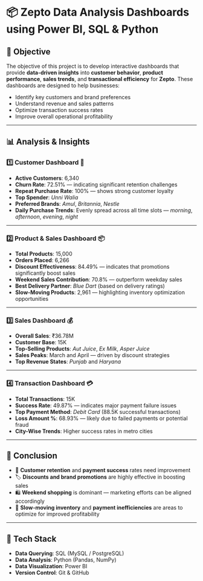 # 📦 Zepto Data Analysis Dashboards using Power BI, SQL & Python

## 🎯 Objective

The objective of this project is to develop interactive dashboards that provide **data-driven insights** into **customer behavior**, **product performance**, **sales trends**, and **transactional efficiency** for **Zepto**. These dashboards are designed to help businesses:

- Identify key customers and brand preferences  
- Understand revenue and sales patterns  
- Optimize transaction success rates  
- Improve overall operational profitability  

---

## 📊 Analysis & Insights

### 1️⃣ Customer Dashboard 🛒
- **Active Customers**: 6,340  
- **Churn Rate**: 72.51% — indicating significant retention challenges  
- **Repeat Purchase Rate**: 100% — shows strong customer loyalty  
- **Top Spender**: *Unni Walia*  
- **Preferred Brands**: *Amul*, *Britannia*, *Nestle*  
- **Daily Purchase Trends**: Evenly spread across all time slots — *morning*, *afternoon*, *evening*, *night*

---

### 2️⃣ Product & Sales Dashboard 📦
- **Total Products**: 15,000  
- **Orders Placed**: 6,266  
- **Discount Effectiveness**: 84.49% — indicates that promotions significantly boost sales  
- **Weekend Sales Contribution**: 70.8% — outperform weekday sales  
- **Best Delivery Partner**: *Blue Dart* (based on delivery ratings)  
- **Slow-Moving Products**: 2,961 — highlighting inventory optimization opportunities  

---

### 3️⃣ Sales Dashboard 💰
- **Overall Sales**: ₹36.78M  
- **Customer Base**: 15K  
- **Top-Selling Products**: *Aut Juice*, *Ex Milk*, *Asper Juice*  
- **Sales Peaks**: March and April — driven by discount strategies  
- **Top Revenue States**: *Punjab* and *Haryana*  

---

### 4️⃣ Transaction Dashboard 💳
- **Total Transactions**: 15K  
- **Success Rate**: 49.87% — indicates major payment failure issues  
- **Top Payment Method**: *Debit Card* (88.5K successful transactions)  
- **Loss Amount %**: 68.93% — likely due to failed payments or potential fraud  
- **City-Wise Trends**: Higher success rates in metro cities  

---

## 🏁 Conclusion

- 🔁 **Customer retention** and **payment success** rates need improvement  
- 🏷️ **Discounts and brand promotions** are highly effective in boosting sales  
- 🛍️ **Weekend shopping** is dominant — marketing efforts can be aligned accordingly  
- 🧊 **Slow-moving inventory** and **payment inefficiencies** are areas to optimize for improved profitability  

---

## 🧰 Tech Stack

- **Data Querying**: SQL (MySQL / PostgreSQL)
- **Data Analysis**: Python (Pandas, NumPy)
- **Data Visualization**: Power BI
- **Version Control**: Git & GitHub



